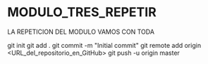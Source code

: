 # MODULO_TRES_REPETIR
LA REPETICION DEL MODULO VAMOS CON TODA

  git init
  git add .
  git commit -m "Initial commit"
  git remote add origin <URL_del_repositorio_en_GitHub>
  git push -u origin master
